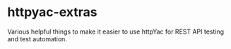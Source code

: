 # httpyac-extras
Various helpful things to make it easier to use httpYac for REST API testing and test automation.

